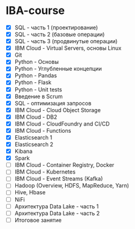 # IBA-course

- [x] SQL - часть 1 (проектирование)
- [x] SQL - часть 2 (базовые операции)
- [x] SQL - часть 3 (продвинутые операции)
- [x] IBM Cloud - Virtual Servers, основы Linux
- [x] Git
- [x] Python - Основы
- [x] Python - Углубленные концепции
- [x] Python - Pandas
- [x] Python - Flask
- [x] Python - Unit tests
- [x] Введение в Scrum
- [x] SQL - оптимизация запросов
- [x] IBM Cloud - Cloud Object Storage
- [x] IBM Cloud - DB2
- [x] IBM Cloud - CloudFoundry and CI/CD
- [x] IBM Cloud - Functions
- [x] Elasticsearch 1
- [x] Elasticsearch 2
- [x] Kibana
- [x] Spark
- [ ] IBM Cloud - Container Registry, Docker
- [ ] IBM Cloud - Kubernetes
- [ ] IBM Cloud - Event Streams (Kafka)
- [ ] Hadoop (Overview, HDFS, MapReduce, Yarn)
- [ ] Hive, Hbase
- [ ] NiFi
- [ ] Архитектура Data Lake - часть 1
- [ ] Архитектура Data Lake - часть 2
- [ ] Итоговое занятие
